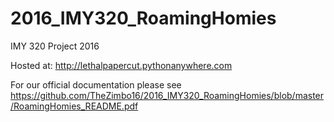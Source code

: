 # 2016_IMY320_RoamingHomies
IMY 320 Project 2016

Hosted at: http://lethalpapercut.pythonanywhere.com

For our official documentation please see https://github.com/TheZimbo16/2016_IMY320_RoamingHomies/blob/master/RoamingHomies_README.pdf
